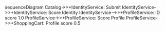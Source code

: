 sequenceDiagram
    Catalog->>+IdentityService: Submit
    IdentityService->>+IdentityService: Score Identity
    IdentityService-->>+ProfileService: ID score 1.0
    ProfileService->>+ProfileService: Score Profile
    ProfileService->>+ShoppingCart: Profile score 0.5

